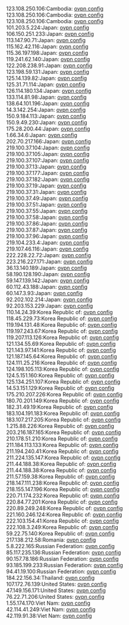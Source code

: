 123.108.250.106:Cambodia: [ovpn config](vpn/123_108_250_106.ovpn)  
123.108.250.106:Cambodia: [ovpn config](vpn/123_108_250_106.ovpn)  
123.108.250.106:Cambodia: [ovpn config](vpn/123_108_250_106.ovpn)  
101.203.5.224:Japan: [ovpn config](vpn/101_203_5_224.ovpn)  
106.150.251.233:Japan: [ovpn config](vpn/106_150_251_233.ovpn)  
113.147.90.71:Japan: [ovpn config](vpn/113_147_90_71.ovpn)  
115.162.42.116:Japan: [ovpn config](vpn/115_162_42_116.ovpn)  
115.36.197.198:Japan: [ovpn config](vpn/115_36_197_198.ovpn)  
119.241.62.140:Japan: [ovpn config](vpn/119_241_62_140.ovpn)  
122.208.238.91:Japan: [ovpn config](vpn/122_208_238_91.ovpn)  
123.198.59.131:Japan: [ovpn config](vpn/123_198_59_131.ovpn)  
125.14.139.82:Japan: [ovpn config](vpn/125_14_139_82.ovpn)  
125.31.71.114:Japan: [ovpn config](vpn/125_31_71_114.ovpn)  
126.114.180.134:Japan: [ovpn config](vpn/126_114_180_134.ovpn)  
133.114.81.98:Japan: [ovpn config](vpn/133_114_81_98.ovpn)  
138.64.101.196:Japan: [ovpn config](vpn/138_64_101_196.ovpn)  
14.3.142.254:Japan: [ovpn config](vpn/14_3_142_254.ovpn)  
150.9.184.113:Japan: [ovpn config](vpn/150_9_184_113.ovpn)  
150.9.49.230:Japan: [ovpn config](vpn/150_9_49_230.ovpn)  
175.28.200.44:Japan: [ovpn config](vpn/175_28_200_44.ovpn)  
1.66.34.6:Japan: [ovpn config](vpn/1_66_34_6.ovpn)  
202.70.217.166:Japan: [ovpn config](vpn/202_70_217_166.ovpn)  
219.100.37.104:Japan: [ovpn config](vpn/219_100_37_104.ovpn)  
219.100.37.105:Japan: [ovpn config](vpn/219_100_37_105.ovpn)  
219.100.37.107:Japan: [ovpn config](vpn/219_100_37_107.ovpn)  
219.100.37.13:Japan: [ovpn config](vpn/219_100_37_13.ovpn)  
219.100.37.177:Japan: [ovpn config](vpn/219_100_37_177.ovpn)  
219.100.37.182:Japan: [ovpn config](vpn/219_100_37_182.ovpn)  
219.100.37.19:Japan: [ovpn config](vpn/219_100_37_19.ovpn)  
219.100.37.31:Japan: [ovpn config](vpn/219_100_37_31.ovpn)  
219.100.37.49:Japan: [ovpn config](vpn/219_100_37_49.ovpn)  
219.100.37.51:Japan: [ovpn config](vpn/219_100_37_51.ovpn)  
219.100.37.55:Japan: [ovpn config](vpn/219_100_37_55.ovpn)  
219.100.37.58:Japan: [ovpn config](vpn/219_100_37_58.ovpn)  
219.100.37.86:Japan: [ovpn config](vpn/219_100_37_86.ovpn)  
219.100.37.87:Japan: [ovpn config](vpn/219_100_37_87.ovpn)  
219.100.37.96:Japan: [ovpn config](vpn/219_100_37_96.ovpn)  
219.104.233.4:Japan: [ovpn config](vpn/219_104_233_4.ovpn)  
219.107.46.116:Japan: [ovpn config](vpn/219_107_46_116.ovpn)  
222.228.22.72:Japan: [ovpn config](vpn/222_228_22_72.ovpn)  
223.216.227.171:Japan: [ovpn config](vpn/223_216_227_171.ovpn)  
36.13.140.189:Japan: [ovpn config](vpn/36_13_140_189.ovpn)  
58.190.128.190:Japan: [ovpn config](vpn/58_190_128_190.ovpn)  
59.147.139.142:Japan: [ovpn config](vpn/59_147_139_142.ovpn)  
60.112.43.188:Japan: [ovpn config](vpn/60_112_43_188.ovpn)  
60.147.3.93:Japan: [ovpn config](vpn/60_147_3_93.ovpn)  
92.202.102.214:Japan: [ovpn config](vpn/92_202_102_214.ovpn)  
92.203.153.229:Japan: [ovpn config](vpn/92_203_153_229.ovpn)  
110.14.24.39:Korea Republic of: [ovpn config](vpn/110_14_24_39.ovpn)  
118.45.229.73:Korea Republic of: [ovpn config](vpn/118_45_229_73.ovpn)  
119.194.131.48:Korea Republic of: [ovpn config](vpn/119_194_131_48.ovpn)  
119.197.243.67:Korea Republic of: [ovpn config](vpn/119_197_243_67.ovpn)  
119.207.113.126:Korea Republic of: [ovpn config](vpn/119_207_113_126.ovpn)  
121.134.55.69:Korea Republic of: [ovpn config](vpn/121_134_55_69.ovpn)  
121.143.97.141:Korea Republic of: [ovpn config](vpn/121_143_97_141.ovpn)  
121.187.145.64:Korea Republic of: [ovpn config](vpn/121_187_145_64.ovpn)  
124.111.25.216:Korea Republic of: [ovpn config](vpn/124_111_25_216.ovpn)  
124.198.105.113:Korea Republic of: [ovpn config](vpn/124_198_105_113.ovpn)  
124.5.151.160:Korea Republic of: [ovpn config](vpn/124_5_151_160.ovpn)  
125.134.251.107:Korea Republic of: [ovpn config](vpn/125_134_251_107.ovpn)  
14.53.151.129:Korea Republic of: [ovpn config](vpn/14_53_151_129.ovpn)  
175.210.207.226:Korea Republic of: [ovpn config](vpn/175_210_207_226.ovpn)  
180.70.201.149:Korea Republic of: [ovpn config](vpn/180_70_201_149.ovpn)  
182.31.49.19:Korea Republic of: [ovpn config](vpn/182_31_49_19.ovpn)  
183.104.191.183:Korea Republic of: [ovpn config](vpn/183_104_191_183.ovpn)  
183.107.217.205:Korea Republic of: [ovpn config](vpn/183_107_217_205.ovpn)  
1.215.88.226:Korea Republic of: [ovpn config](vpn/1_215_88_226.ovpn)  
203.216.187.165:Korea Republic of: [ovpn config](vpn/203_216_187_165.ovpn)  
210.178.51.210:Korea Republic of: [ovpn config](vpn/210_178_51_210.ovpn)  
211.184.113.133:Korea Republic of: [ovpn config](vpn/211_184_113_133.ovpn)  
211.194.240.41:Korea Republic of: [ovpn config](vpn/211_194_240_41.ovpn)  
211.224.135.147:Korea Republic of: [ovpn config](vpn/211_224_135_147.ovpn)  
211.44.188.38:Korea Republic of: [ovpn config](vpn/211_44_188_38.ovpn)  
211.44.188.38:Korea Republic of: [ovpn config](vpn/211_44_188_38.ovpn)  
211.57.159.38:Korea Republic of: [ovpn config](vpn/211_57_159_38.ovpn)  
218.147.111.238:Korea Republic of: [ovpn config](vpn/218_147_111_238.ovpn)  
218.155.147.196:Korea Republic of: [ovpn config](vpn/218_155_147_196.ovpn)  
220.71.174.232:Korea Republic of: [ovpn config](vpn/220_71_174_232.ovpn)  
220.84.77.201:Korea Republic of: [ovpn config](vpn/220_84_77_201.ovpn)  
220.89.249.248:Korea Republic of: [ovpn config](vpn/220_89_249_248.ovpn)  
221.160.246.124:Korea Republic of: [ovpn config](vpn/221_160_246_124.ovpn)  
222.103.154.41:Korea Republic of: [ovpn config](vpn/222_103_154_41.ovpn)  
222.108.3.249:Korea Republic of: [ovpn config](vpn/222_108_3_249.ovpn)  
59.22.75.140:Korea Republic of: [ovpn config](vpn/59_22_75_140.ovpn)  
217.138.212.58:Romania: [ovpn config](vpn/217_138_212_58.ovpn)  
5.8.222.165:Russian Federation: [ovpn config](vpn/5_8_222_165.ovpn)  
85.117.235.136:Russian Federation: [ovpn config](vpn/85_117_235_136.ovpn)  
90.157.78.186:Russian Federation: [ovpn config](vpn/90_157_78_186.ovpn)  
93.185.199.233:Russian Federation: [ovpn config](vpn/93_185_199_233.ovpn)  
94.41.19.100:Russian Federation: [ovpn config](vpn/94_41_19_100.ovpn)  
184.22.156.34:Thailand: [ovpn config](vpn/184_22_156_34.ovpn)  
107.172.76.139:United States: [ovpn config](vpn/107_172_76_139.ovpn)  
47.149.156.171:United States: [ovpn config](vpn/47_149_156_171.ovpn)  
76.22.71.206:United States: [ovpn config](vpn/76_22_71_206.ovpn)  
1.55.174.170:Viet Nam: [ovpn config](vpn/1_55_174_170.ovpn)  
42.114.41.249:Viet Nam: [ovpn config](vpn/42_114_41_249.ovpn)  
42.119.91.38:Viet Nam: [ovpn config](vpn/42_119_91_38.ovpn)  
